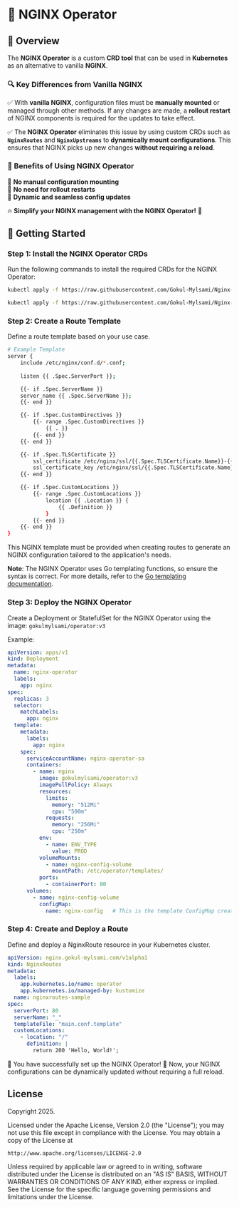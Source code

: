# 🚀 NGINX Operator  

## 📌 Overview  
The **NGINX Operator** is a custom **CRD tool** that can be used in **Kubernetes** as an alternative to vanilla **NGINX**.  

### 🔍 Key Differences from Vanilla NGINX  
✅ With **vanilla NGINX**, configuration files must be **manually mounted** or managed through other methods. If any changes are made, a **rollout restart** of NGINX components is required for the updates to take effect.  

✅ The **NGINX Operator** eliminates this issue by using custom CRDs such as **`NginxRoutes`** and **`NginxUpstreams`** to **dynamically mount configurations**. This ensures that NGINX picks up new changes **without requiring a reload**.  

### 🎯 Benefits of Using NGINX Operator  
🔹 **No manual configuration mounting**  
🔹 **No need for rollout restarts**  
🔹 **Dynamic and seamless config updates**  

🔥 **Simplify your NGINX management with the NGINX Operator!** 🚀  


## 🚀 Getting Started  

### Step 1: Install the NGINX Operator CRDs  

Run the following commands to install the required CRDs for the NGINX Operator:  

```sh
kubectl apply -f https://raw.githubusercontent.com/Gokul-Mylsami/Nginx-k8s-Operator/refs/heads/main/config/crd/bases/nginx.gokul-mylsami.com_nginxroutes.yaml

kubectl apply -f https://raw.githubusercontent.com/Gokul-Mylsami/Nginx-k8s-Operator/refs/heads/main/config/crd/bases/nginx.gokul-mylsami.com_nginxupstreams.yaml

```

### Step 2: Create a Route Template
Define a route template based on your use case.


```sh 
# Example Template 
server {
    include /etc/nginx/conf.d/*.conf;
    
    listen {{ .Spec.ServerPort }};

    {{- if .Spec.ServerName }}
    server_name {{ .Spec.ServerName }};
    {{- end }}

    {{- if .Spec.CustomDirectives }}
        {{- range .Spec.CustomDirectives }}
            {{ . }}
        {{- end }}
    {{- end }}

    {{- if .Spec.TLSCertificate }}
        ssl_certificate /etc/nginx/ssl/{{.Spec.TLSCertificate.Name}}-{{.Spec.TLSCertificate.Namespace}}.crt;
        ssl_certificate_key /etc/nginx/ssl/{{.Spec.TLSCertificate.Name}}-{{.Spec.TLSCertificate.Namespace}}.key;
    {{- end }}

    {{- if .Spec.CustomLocations }}
        {{- range .Spec.CustomLocations }}
            location {{ .Location }} {
                {{ .Definition }}
            }
        {{- end }}
    {{- end }}
}

```

This NGINX template must be provided when creating routes to generate an NGINX configuration tailored to the application's needs.

**Note**: The NGINX Operator uses Go templating functions, so ensure the syntax is correct. For more details, refer to the <a href="https://pkg.go.dev/text/template">Go templating documentation</a>.

### Step 3: Deploy the NGINX Operator

Create a Deployment or StatefulSet for the NGINX Operator using the image: `gokulmylsami/operator:v3`

Example: 

```yaml
apiVersion: apps/v1
kind: Deployment
metadata:
  name: nginx-operator
  labels:
    app: nginx
spec:
  replicas: 3
  selector:
    matchLabels:
      app: nginx
  template:
    metadata:
      labels:
        app: nginx
    spec:
      serviceAccountName: nginx-operator-sa
      containers:
        - name: nginx
          image: gokulmylsami/operator:v3
          imagePullPolicy: Always
          resources:
            limits:
              memory: "512Mi"
              cpu: "500m"
            requests:
              memory: "256Mi"
              cpu: "250m"
          env:
            - name: ENV_TYPE
              value: PROD
          volumeMounts:
            - name: nginx-config-volume
              mountPath: /etc/operator/templates/
          ports:
            - containerPort: 80
      volumes:
        - name: nginx-config-volume
          configMap:
            name: nginx-config   # This is the template ConfigMap created in Step 2  

```

### Step 4: Create and Deploy a Route

Define and deploy a NginxRoute resource in your Kubernetes cluster.

```yaml
apiVersion: nginx.gokul-mylsami.com/v1alpha1
kind: NginxRoutes
metadata:
  labels:
    app.kubernetes.io/name: operator
    app.kubernetes.io/managed-by: kustomize
  name: nginxroutes-sample
spec:
  serverPort: 80
  serverName: "_"
  templateFile: "main.conf.template"
  customLocations: 
    - location: "/"
      definition: | 
        return 200 'Hello, World!';
```

🎉 You have successfully set up the NGINX Operator! 🚀
Now, your NGINX configurations can be dynamically updated without requiring a full reload.

## License

Copyright 2025.

Licensed under the Apache License, Version 2.0 (the "License");
you may not use this file except in compliance with the License.
You may obtain a copy of the License at

    http://www.apache.org/licenses/LICENSE-2.0

Unless required by applicable law or agreed to in writing, software
distributed under the License is distributed on an "AS IS" BASIS,
WITHOUT WARRANTIES OR CONDITIONS OF ANY KIND, either express or implied.
See the License for the specific language governing permissions and
limitations under the License.

